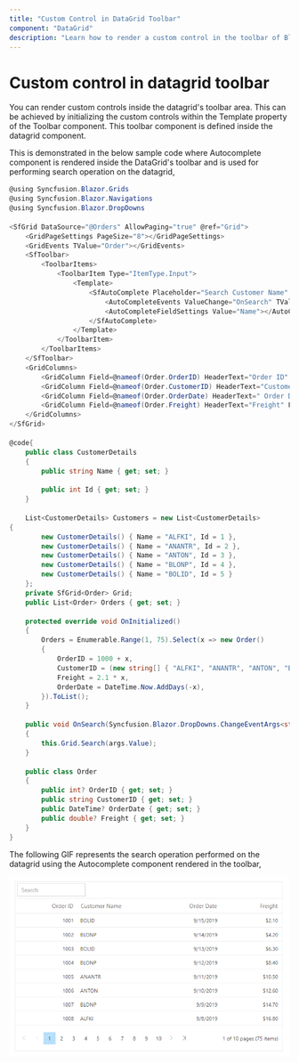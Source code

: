 ```yaml
---
title: "Custom Control in DataGrid Toolbar"
component: "DataGrid"
description: "Learn how to render a custom control in the toolbar of Blazor DataGrid component"
---
```


# Custom control in datagrid toolbar

You can render custom controls inside the datagrid's toolbar area. This can be achieved by initializing the custom controls within the Template property of the Toolbar component. This toolbar component is defined inside the datagrid component.

This is demonstrated in the below sample code where Autocomplete component is rendered inside the DataGrid's toolbar and is used for performing search operation on the datagrid,

```csharp
@using Syncfusion.Blazor.Grids
@using Syncfusion.Blazor.Navigations
@using Syncfusion.Blazor.DropDowns

<SfGrid DataSource="@Orders" AllowPaging="true" @ref="Grid">
    <GridPageSettings PageSize="8"></GridPageSettings>
    <GridEvents TValue="Order"></GridEvents>
    <SfToolbar>
        <ToolbarItems>
            <ToolbarItem Type="ItemType.Input">
                <Template>
                    <SfAutoComplete Placeholder="Search Customer Name" TItem="CustomerDetails" TValue="@CustomerDetails" DataSource="@Customers">
                        <AutoCompleteEvents ValueChange="OnSearch" TValue="string"></AutoCompleteEvents>
                        <AutoCompleteFieldSettings Value="Name"></AutoCompleteFieldSettings>
                    </SfAutoComplete>
                </Template>
            </ToolbarItem>
        </ToolbarItems>
    </SfToolbar>
    <GridColumns>
        <GridColumn Field=@nameof(Order.OrderID) HeaderText="Order ID" TextAlign="TextAlign.Right" Width="120"></GridColumn>
        <GridColumn Field=@nameof(Order.CustomerID) HeaderText="Customer Name" Width="150"></GridColumn>
        <GridColumn Field=@nameof(Order.OrderDate) HeaderText=" Order Date" Format="d" Type="ColumnType.Date" TextAlign="TextAlign.Right" Width="130"></GridColumn>
        <GridColumn Field=@nameof(Order.Freight) HeaderText="Freight" Format="C2" TextAlign="TextAlign.Right" Width="120"></GridColumn>
    </GridColumns>
</SfGrid>

@code{
    public class CustomerDetails
    {
        public string Name { get; set; }

        public int Id { get; set; }
    }

    List<CustomerDetails> Customers = new List<CustomerDetails>
{
        new CustomerDetails() { Name = "ALFKI", Id = 1 },
        new CustomerDetails() { Name = "ANANTR", Id = 2 },
        new CustomerDetails() { Name = "ANTON", Id = 3 },
        new CustomerDetails() { Name = "BLONP", Id = 4 },
        new CustomerDetails() { Name = "BOLID", Id = 5 }
    };
    private SfGrid<Order> Grid;
    public List<Order> Orders { get; set; }

    protected override void OnInitialized()
    {
        Orders = Enumerable.Range(1, 75).Select(x => new Order()
        {
            OrderID = 1000 + x,
            CustomerID = (new string[] { "ALFKI", "ANANTR", "ANTON", "BLONP", "BOLID" })[new Random().Next(5)],
            Freight = 2.1 * x,
            OrderDate = DateTime.Now.AddDays(-x),
        }).ToList();
    }

    public void OnSearch(Syncfusion.Blazor.DropDowns.ChangeEventArgs<string> args)
    {
        this.Grid.Search(args.Value);
    }

    public class Order
    {
        public int? OrderID { get; set; }
        public string CustomerID { get; set; }
        public DateTime? OrderDate { get; set; }
        public double? Freight { get; set; }
    }
}
```

The following GIF represents the search operation performed on the datagrid using the Autocomplete component rendered in the toolbar,

![Custom control in toolbar](../images/custom-control-toolbar.gif)